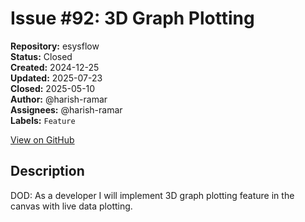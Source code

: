 # Issue #92: 3D Graph Plotting

**Repository:** esysflow  
**Status:** Closed  
**Created:** 2024-12-25  
**Updated:** 2025-07-23  
**Closed:** 2025-05-10  
**Author:** @harish-ramar  
**Assignees:** @harish-ramar  
**Labels:** `Feature`  

[View on GitHub](https://github.com/Simtestlab/esysflow/issues/92)

## Description

DOD: As a developer I will implement 3D graph plotting feature in the canvas with live data plotting.